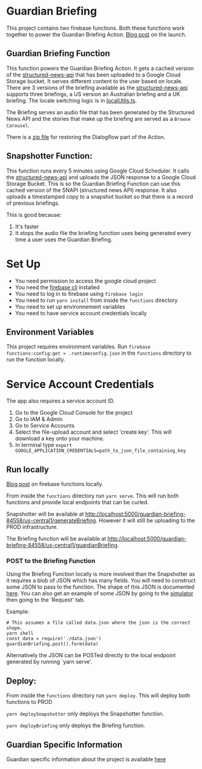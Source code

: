 # Guardian Briefing

This project contains two firebase functions. Both these functions work together to power the Guardian Briefing Action. [Blog post](https://www.theguardian.com/info/2019/mar/06/guardian-news-google-assistant-briefing) on the launch.

## Guardian Briefing Function

This function powers the Guardian Briefing Action. It gets a cached version of the [structured-news-api](https://github.com/guardian/structured-news-api) that has been uploaded to a Google Cloud Storage bucket. It serves different content to the user based on locale. There are 3 versions of the briefing available as the [structured-news-api](https://github.com/guardian/structured-news-api) supports three briefings, a US version an Australian briefing and a UK briefing. The locale switching logic is in [localUtils.ts](./functions/src/localUtils.ts).

The Briefing serves an audio file that has been generated by the Structured News API and the stories that make up the briefing are served as a `Browse Carousel`.

There is a [zip file](Guardian-Briefin.zip) for restoring the Dialogflow part of the Action.

## Snapshotter Function:

This function runs every 5 minutes using Google Cloud Scheduler. It calls the [structured-news-api](https://github.com/guardian/structured-news-api) and uploads the JSON response to a Google Cloud Storage Bucket. This is so the Guardian Briefing Function can use this cached version of the SNAPI (structured news API) response. It also uploads a timestamped copy to a snapshot bucket so that there is a record of previous briefings.

This is good because:

1. It's faster
2. It stops the audio file the briefing function uses being generated every time a user uses the Guardian Briefing.

# Set Up

- You need permission to access the google cloud project
- You need the [firebase cli](https://github.com/firebase/firebase-tools) installed
- You need to log in to firebase using `firebase login`
- You need to run `yarn install` from inside the `functions` directory
- You need to set up environnement variables
- You need to have service account credentials locally

## Environment Variables

This project requires environment variables. Run `firebase functions:config:get > .runtimeconfig.json` in the `functions` directory to run the function locally.

# Service Account Credentials

The app also requires a service account ID.

1. Go to the Google Cloud Console for the project
2. Go to IAM & Admin
3. Go to Service Accounts
4. Select the file-upload account and select 'create key'. This will download a key onto your machine.
5. In terminal type `export GOOGLE_APPLICATION_CREDENTIALS=path_to_json_file_containing_key`

## Run locally

[Blog post](https://www.theguardian.com/info/2019/jan/31/hey-google-help-me-use-cloud-functions) on firebase functions locally.

From inside the `functions` directory run `yarn serve`. This will run both functions and provide local endpoints that can be curled.

Snapshotter will be available at [http://localhost:5000/guardian-briefing-84558/us-central1/generateBriefing](http://localhost:5000/guardian-briefing-84558/us-central1/generateBriefing). However it will still be uploading to the PROD infrastructure.

The Briefing function will be available at [http://localhost:5000/guardian-briefing-84558/us-central1/guardianBriefing](http://localhost:5000/guardian-briefing-84558/us-central1/guardianBriefing).

### POST to the Briefing Function

Using the Briefing Function locally is more involved than the Snapshotter as it requires a blob of JSON which has many fields. You will need to construct some JSON to pass to the function. The shape of this JSON is documented [here](https://developers.google.com/actions/build/json/dialogflow-webhook-json). You can also get an example of some JSON by going to the [simulator](https://console.actions.google.com/project/year-in-review-138f5/simulator) then going to the 'Request' tab.

Example:

```
# This assumes a file called data.json where the json is the correct shape.
yarn shell
const data = require('./data.json')
guardianBriefing.post().form(data)
```

Alternatively the JSON can be POSTed directly to the local endpoint generated by running `yarn serve'.

## Deploy:

From inside the `functions` directory run `yarn deploy`. This will deploy both functions to PROD

`yarn deploySnapshotter` only deploys the Snapshotter function.

`yarn deployBriefing` only deploys the Briefing function.

## Guardian Specific Information

Guardian specific information about the project is available [here](https://github.com/guardian/voicelab-platform)
